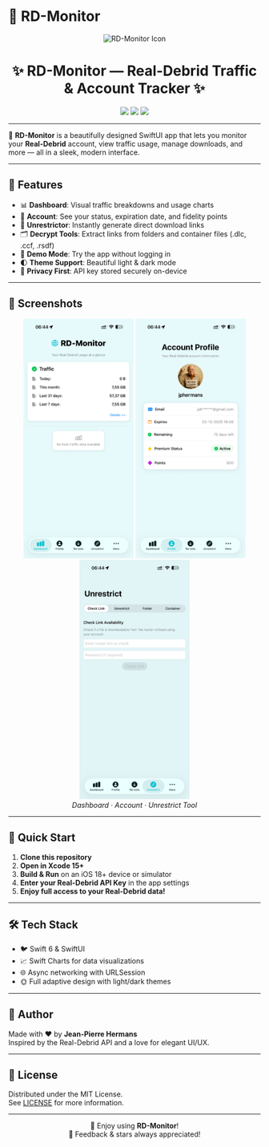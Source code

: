 # 🚀 RD-Monitor

<p align="center">
  <img src="https://img.icons8.com/fluency/96/monitor.png" width="96" alt="RD-Monitor Icon" />
</p>

<h1 align="center">✨ RD-Monitor — Real-Debrid Traffic & Account Tracker ✨</h1>

<p align="center">
  <a href="#"><img src="https://img.shields.io/badge/Real--Debrid-Usage-blueviolet?style=for-the-badge&logo=icloud" /></a>
  <a href="#"><img src="https://img.shields.io/badge/SwiftUI-%F0%9F%90%8C-blue?style=for-the-badge&logo=swift" /></a>
  <a href="#"><img src="https://img.shields.io/badge/iOS-18+-green?style=for-the-badge&logo=apple" /></a>
</p>

---

🎉 **RD-Monitor** is a beautifully designed SwiftUI app that lets you monitor your **Real-Debrid** account, view traffic usage, manage downloads, and more — all in a sleek, modern interface.

---

## 🌟 Features

- 📊 **Dashboard**: Visual traffic breakdowns and usage charts
- 👤 **Account**: See your status, expiration date, and fidelity points
- 🔗 **Unrestrictor**: Instantly generate direct download links
- 🗂️ **Decrypt Tools**: Extract links from folders and container files (.dlc, .ccf, .rsdf)
- 🧪 **Demo Mode**: Try the app without logging in
- 🌓 **Theme Support**: Beautiful light & dark mode
- 🔐 **Privacy First**: API key stored securely on-device

---

## 📸 Screenshots

<p align="center">
  <img src="docs/screenshot_dashboard.png" width="220" alt="Dashboard Screenshot" />
  <img src="docs/screenshot_account.png" width="220" alt="Account Screenshot" />
  <img src="docs/screenshot_unrestrict.png" width="220" alt="Unrestrict Tool Screenshot" />
  <br/>
  <i>Dashboard · Account · Unrestrict Tool</i>
</p>

---

## 🚀 Quick Start

1. **Clone this repository**
2. **Open in Xcode 15+**
3. **Build & Run** on an iOS 18+ device or simulator
4. **Enter your Real-Debrid API Key** in the app settings
5. **Enjoy full access to your Real-Debrid data!**

---

## 🛠️ Tech Stack

- 🐦 Swift 6 & SwiftUI
- 📈 Swift Charts for data visualizations
- 🌐 Async networking with URLSession
- 🌞 Full adaptive design with light/dark themes

---

## 🙌 Author

Made with ❤️ by **Jean-Pierre Hermans**  
Inspired by the Real-Debrid API and a love for elegant UI/UX.

---

## 📄 License

Distributed under the MIT License.  
See [LICENSE](LICENSE) for more information.

---

<p align="center">
  💙 Enjoy using <strong>RD-Monitor</strong>!  
  <br/>
  🚀 Feedback & stars always appreciated!
</p>
